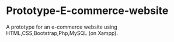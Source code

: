 # Prototype-E-commerce-website
A prototype for an e-commerce website using HTML,CSS,Bootstrap,Php,MySQL (on Xampp).
